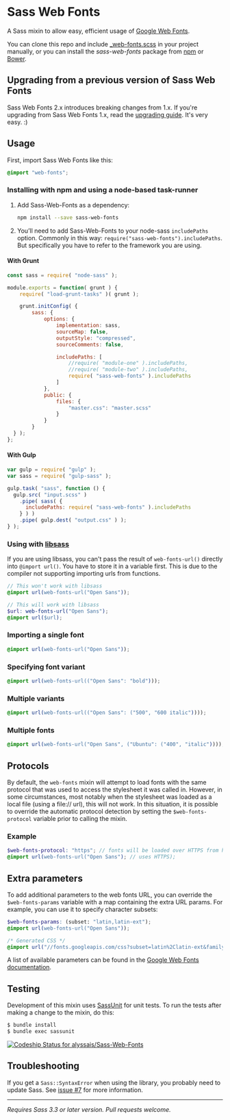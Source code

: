 Sass Web Fonts
==============

A Sass mixin to allow easy, efficient usage of [Google Web Fonts](https://www.google.com/fonts).

You can clone this repo and include [_web-fonts.scss](https://github.com/alyssais/Sass-Web-Fonts) in your project manually, or you can install the _sass-web-fonts_ package from [npm](https://www.npmjs.com) or [Bower](http://bower.io).

Upgrading from a previous version of Sass Web Fonts
---------------------------------------------------

Sass Web Fonts 2.x introduces breaking changes from 1.x. If you're upgrading from Sass Web Fonts 1.x, read the [upgrading guide](UPGRADING.md#upgrading-from-1x-to-2x). It's very easy. :)

Usage
-----
First, import Sass Web Fonts like this:

```scss
@import "web-fonts";
```

### Installing with npm and using a node-based task-runner

1. Add Sass-Web-Fonts as a dependency:

    ```bash
    npm install --save sass-web-fonts
    ```

1. You’ll need to add Sass-Web-Fonts to your node-sass `includePaths` option. Commonly in this way: `require("sass-web-fonts").includePaths`. But specifically you have to refer to the framework you are using.


#### With Grunt

```js
const sass = require( "node-sass" );

module.exports = function( grunt ) {
	require( "load-grunt-tasks" )( grunt );

	grunt.initConfig( {
		sass: {
			options: {
				implementation: sass,
				sourceMap: false,
				outputStyle: "compressed",
				sourceComments: false,

				includePaths: [
					//require( "module-one" ).includePaths,
					//require( "module-two" ).includePaths,
					require( "sass-web-fonts" ).includePaths
				]
			},
			public: {
				files: {
					"master.css": "master.scss"
				}
			}
		}
  } );
};
```

#### With Gulp

```js
var gulp = require( "gulp" );
var sass = require( "gulp-sass" );

gulp.task( "sass", function () {
  gulp.src( "input.scss" )
    .pipe( sass( {
      includePaths: require( "sass-web-fonts" ).includePaths
    } ) )
    .pipe( gulp.dest( "output.css" ) );
} );
```

### Using with [libsass](https://github.com/sass/libsass)

If you are using libsass, you can't pass the result of `web-fonts-url()` directly into `@import url()`. You have to store it in a variable first. This is due to the compiler not supporting importing urls from functions.

```scss
// This won't work with libsass
@import url(web-fonts-url("Open Sans"));

// This will work with libsass
$url: web-fonts-url("Open Sans");
@import url($url);
```

### Importing a single font

```scss
@import url(web-fonts-url("Open Sans"));
```

### Specifying font variant

```scss
@import url(web-fonts-url(("Open Sans": "bold")));
```

### Multiple variants

```scss
@import url(web-fonts-url(("Open Sans": ("500", "600 italic"))));
```

### Multiple fonts

```scss
@import url(web-fonts-url("Open Sans", ("Ubuntu": ("400", "italic"))));
```

Protocols
---------

By default, the `web-fonts` mixin will attempt to load fonts with the same
protocol that was used to access the stylesheet it was called in. However,
in some circumstances, most notably when the stylesheet was loaded as a local
file (using a file:// url), this will not work. In this situation, it is
possible to override the automatic protocol detection by setting the
`$web-fonts-protocol` variable prior to calling the mixin.

### Example

```scss
$web-fonts-protocol: "https"; // fonts will be loaded over HTTPS from here on.
@import url(web-fonts-url("Open Sans"); // uses HTTPS);
```

Extra parameters
----------------

To add additional parameters to the web fonts URL, you can override the `$web-fonts-params` variable with a map containing the extra URL params. For example, you can use it to specify character subsets:

```scss
$web-fonts-params: (subset: "latin,latin-ext");
@import url(web-fonts-url("Open Sans"));
```

```css
/* Generated CSS */
@import url("//fonts.googleapis.com/css?subset=latin%2Clatin-ext&family=Open%20Sans");
```

A list of available parameters can be found in the [Google Web Fonts documentation](https://developers.google.com/fonts/docs/getting_started).

Testing
-------

Development of this mixin uses [SassUnit](https://github.com/alyssais/SassUnit) for unit tests. To run the tests after making a change to the mixin, do this:

```sh
$ bundle install
$ bundle exec sassunit
```

[ ![Codeship Status for alyssais/Sass-Web-Fonts](https://codeship.com/projects/2137d480-5c3b-0132-1892-4a3e16d9def4/status)](https://codeship.com/projects/50754)

Troubleshooting
---------------

If you get a `Sass::SyntaxError` when using the library, you probably need to update Sass. See [issue #7](https://github.com/alyssais/Sass-Web-Fonts/issues/7) for more information.

---

_Requires Sass 3.3 or later version. Pull requests welcome._
